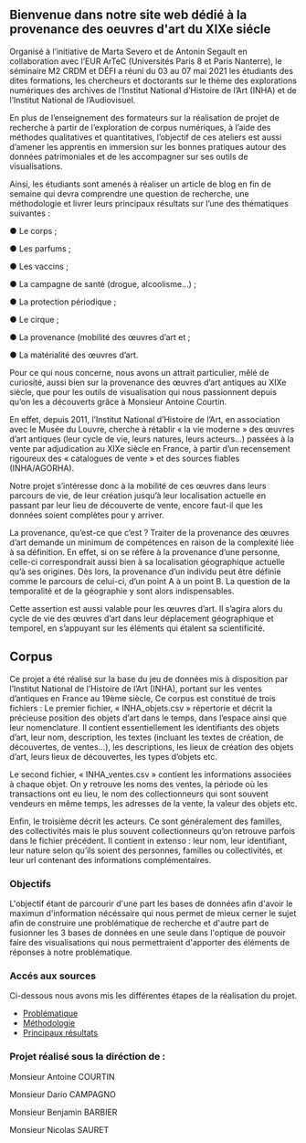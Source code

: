 ## Bienvenue dans notre site web dédié à la provenance des oeuvres d'art du XIXe siécle
Organisé à l’initiative de Marta Severo et de Antonin Segault en collaboration avec l’EUR ArTeC (Universités Paris 8 et Paris Nanterre), le séminaire M2 CRDM et DÉFI a réuni du 03 au 07 mai 2021 les étudiants des dites formations, les chercheurs et doctorants sur le thème des explorations numériques des archives de l’Institut National d’Histoire de l’Art (INHA) et de l’Institut National de l’Audiovisuel. 

En plus de l’enseignement des formateurs sur la réalisation de projet de recherche à partir de l’exploration de corpus numériques, à l’aide des méthodes qualitatives et quantitatives, l’objectif de ces ateliers est aussi d’amener les apprentis en immersion sur les bonnes pratiques autour des données patrimoniales et de les accompagner sur ses outils de visualisations.

Ainsi, les étudiants sont amenés à réaliser un article de blog en fin de semaine qui devra comprendre une question de recherche, une méthodologie et livrer leurs principaux résultats sur l’une des thématiques suivantes : 

●	Le corps ;

●	Les parfums ;

●	Les vaccins ;

●	La campagne de santé (drogue, alcoolisme…) ;

●	La protection périodique ;

●	Le cirque ;

●	La provenance (mobilité des œuvres d’art et ;

●	La matérialité des œuvres d’art.

Pour ce qui nous concerne, nous avons un attrait particulier, mêlé de curiosité, aussi bien sur la provenance des œuvres d’art antiques au XIXe siècle, que pour les outils de visualisation qui nous passionnent depuis qu’on les a découverts grâce à Monsieur Antoine Courtin.

En effet, depuis 2011, l’Institut National d’Histoire de l’Art, en association avec le Musée du Louvre, cherche à rétablir « la vie moderne » des œuvres d’art antiques (leur cycle de vie, leurs natures, leurs acteurs…) passées à la vente par adjudication au XIXe siècle en France, à partir d’un recensement rigoureux des « catalogues de vente » et des sources fiables (INHA/AGORHA).

Notre projet s’intéresse donc à la mobilité de ces œuvres dans leurs parcours de vie, de leur création jusqu’à leur localisation actuelle en passant par leur lieu de découverte de vente, encore faut-il que les données soient complètes pour y arriver.


La provenance, qu’est-ce que c’est ? 
Traiter de la provenance des œuvres d’art demande un minimum de compétences en raison de la complexité liée à sa définition. En effet, si on se réfère à la provenance d’une personne, celle-ci correspondrait aussi bien à sa localisation géographique actuelle qu’à ses origines. Dès lors, la provenance d’un individu peut être définie comme le parcours de celui-ci, d’un point A à un point B. La question de la temporalité et de la géographie y sont alors indispensables.

Cette assertion est aussi valable pour les œuvres d’art. Il s’agira alors du cycle de vie des œuvres d’art dans leur déplacement géographique et temporel, en s’appuyant sur les éléments qui étalent sa scientificité.

## Corpus
Ce projet a été réalisé sur la base du jeu de données mis à disposition par l’Institut National de l’Histoire de l’Art (INHA), portant sur les ventes d’antiques en France au 19ème siècle,
Ce corpus est constitué de trois fichiers :
Le premier fichier, « INHA_objets.csv » répertorie et décrit la précieuse position des objets d’art dans le temps, dans l’espace ainsi que leur nomenclature. Il contient essentiellement les identifiants des objets d’art, leur nom, description, les textes (incluant les textes de création, de découvertes, de ventes...), les descriptions, les lieux de création des objets d’art, leurs lieux de découvertes, les types d’objets etc.

Le second fichier, « INHA_ventes.csv » contient les informations associées à chaque objet. On y retrouve les noms des ventes, la période où les transactions ont eu lieu, le nom des collectionneurs qui sont souvent vendeurs en même temps, les adresses de la vente, la valeur des objets etc.

Enfin, le troisième décrit les acteurs. Ce sont généralement des familles, des collectivités mais le plus souvent collectionneurs qu’on retrouve parfois dans le fichier précédent. Il contient in extenso : leur nom, leur identifiant, leur nature selon qu’ils soient des personnes, familles ou collectivités, et leur url contenant des informations complémentaires.


### Objectifs

L'objectif étant de parcourir d'une part les bases de données afin d'avoir le maximun d'information nécéssaire qui nous permet de mieux cerner le sujet afin de construire une problématique de recherche et d'autre part de fusionner les 3 bases de données en une seule dans l'optique de pouvoir faire des visualisations qui nous permettraient d'apporter des éléments de réponses à notre problématique.


### Accés aux sources
Ci-dessous nous avons mis les différentes étapes de la réalisation du projet.

- [Problématique](problematique.md)
- [Méthodologie](methodologie.md)
- [Principaux résultats](visualisation.md)

### Projet réalisé sous la diréction de :
Monsieur Antoine COURTIN

Monsieur Dario CAMPAGNO

Monsieur Benjamin BARBIER

Monsieur Nicolas SAURET

